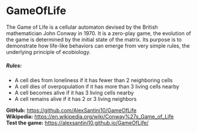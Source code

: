 # GameOfLife

The Game of Life is a cellular automaton devised by the British mathematician  John Conway in 1970.
It is a zero-play game, the evolution of the game is determined by the initial state of the matrix.
Its purpose is to demonstrate how life-like behaviors can emerge from very simple rules, the underlying principle of ecobiology.


##### Rules:
- A cell dies from loneliness if it has fewer than 2 neighboring cells
- A cell dies of overpopulation if it has more than 3 living cells nearby
- A cell becomes alive if it has 3 living cells nearby
- A cell remains alive if it has 2 or 3 living neighbors
 

**GitHub:** https://github.com/AlexSantini10/GameOfLife                                                                          
**Wikipedia:** https://en.wikipedia.org/wiki/Conway%27s_Game_of_Life                                                              
**Test the game:** https://alexsantini10.github.io/GameOfLife/                                                      